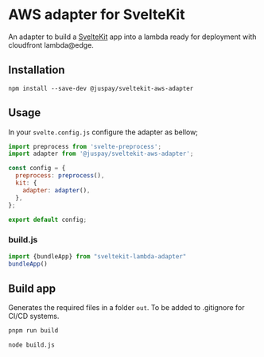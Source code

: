 # AWS adapter for SvelteKit

An adapter to build a [SvelteKit](https://kit.svelte.dev/) app into a lambda ready for deployment with cloudfront lambda@edge.

## Installation
```
npm install --save-dev @juspay/sveltekit-aws-adapter
```

## Usage

In your `svelte.config.js` configure the adapter as bellow;

```js
import preprocess from 'svelte-preprocess';
import adapter from '@juspay/sveltekit-aws-adapter';

const config = {
  preprocess: preprocess(),
  kit: {
    adapter: adapter(),
  },
};

export default config;
```
### build.js

```js
import {bundleApp} from "sveltekit-lambda-adapter"
bundleApp()
```
## Build app

Generates the required files in a folder `out`.
To be added to .gitignore for CI/CD systems.

```bash
pnpm run build
```
```bash
node build.js
```
